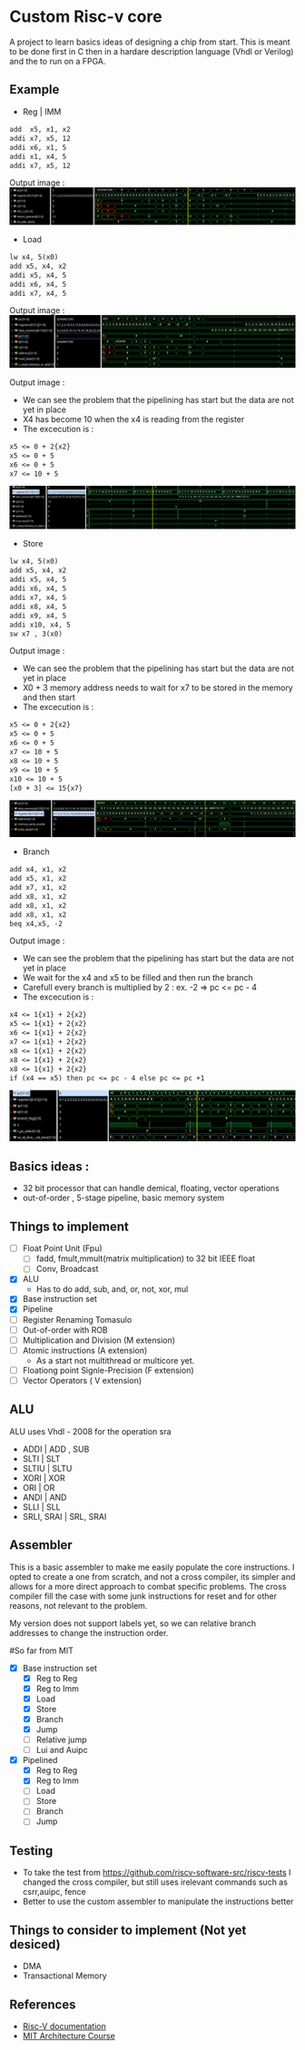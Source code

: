 # Custom Risc-v core 

A project to learn basics ideas of designing a chip from start. 
This is meant to be done first in C then in a hardare description language
(Vhdl or Verilog) and the to run on a FPGA.

## Example 
- Reg | IMM
```
add  x5, x1, x2
addi x7, x5, 12
addi x6, x1, 5
addi x1, x4, 5
addi x7, x5, 12
```

Output image : 
![ALU_reg_imm](run_alu_reg_imm.png "run_alu_reg_imm")



- Load
```
lw x4, 5(x0)
add x5, x4, x2
addi x5, x4, 5
addi x6, x4, 5
addi x7, x4, 5
```

Output image : 
![ALU_reg_imm](run_load_imm.png "run_alu_reg_imm")

Output image :
- We can see the problem that the pipelining has start but the data are not yet in place
- X4 has become 10 when the x4 is reading from the register
- The excecution is : 
```
x5 <= 0 + 2{x2} 
x5 <= 0 + 5
x6 <= 0 + 5
x7 <= 10 + 5
```
![ALU_reg_imm](run_load_imm_closer.png "run_alu_reg_imm")

- Store
```
lw x4, 5(x0)
add x5, x4, x2
addi x5, x4, 5
addi x6, x4, 5
addi x7, x4, 5
addi x8, x4, 5
addi x9, x4, 5
addi x10, x4, 5
sw x7 , 3(x0)
```

Output image :
- We can see the problem that the pipelining has start but the data are not yet in place
- X0 + 3 memory address needs to wait for x7 to be stored in the memory and then start
- The excecution is : 
```
x5 <= 0 + 2{x2} 
x5 <= 0 + 5
x6 <= 0 + 5
x7 <= 10 + 5
x8 <= 10 + 5
x9 <= 10 + 5
x10 <= 10 + 5
[x0 + 3] <= 15{x7}
```
![ALU_reg_imm](run_store.png "run_alu_reg_imm")

- Branch
```
add x4, x1, x2
add x5, x1, x2
add x7, x1, x2
add x8, x1, x2
add x8, x1, x2
add x8, x1, x2
beq x4,x5, -2
```

Output image :
- We can see the problem that the pipelining has start but the data are not yet in place
- We wait for the x4 and x5 to be filled and then run the branch
- Carefull every branch is multiplied by 2 : ex. -2 => pc <= pc - 4
- The excecution is : 
```
x4 <= 1{x1} + 2{x2} 
x5 <= 1{x1} + 2{x2} 
x6 <= 1{x1} + 2{x2} 
x7 <= 1{x1} + 2{x2} 
x8 <= 1{x1} + 2{x2} 
x8 <= 1{x1} + 2{x2} 
x8 <= 1{x1} + 2{x2} 
if (x4 == x5) then pc <= pc - 4 else pc <= pc +1
```
![ALU_reg_imm](run_branch.png "run_alu_reg_imm")

## Basics ideas : 
- 32 bit processor that can handle demical, floating, vector operations
- out-of-order , 5-stage pipeline, basic memory system 

## Things to implement
- [ ] Float Point Unit (Fpu) 
  - [ ] fadd, fmult,mmult(matrix multiplication) to 32 bit IEEE float
  - [ ] Conv, Broadcast
- [x] ALU 
  - Has to do add, sub, and, or, not, xor, mul
- [x] Base instruction set
- [x] Pipeline
- [ ] Register Renaming Tomasulo
- [ ] Out-of-order with ROB
- [ ] Multiplication and Division (M extension)
- [ ] Atomic instructions (A extension)
  - As a start not multithread or multicore yet.
- [ ] Floationg point Signle-Precision (F extension)
- [ ] Vector Operators ( V extension) 

## ALU  
ALU uses Vhdl - 2008 for the operation sra
- ADDI | ADD , SUB
- SLTI | SLT
- SLTIU | SLTU
- XORI | XOR
- ORI | OR
- ANDI | AND
- SLLI | SLL
- SRLI, SRAI | SRL, SRAI

## __Assembler__
This is a basic assembler to make me easily populate the core instructions. I opted to create 
a one from scratch, and not a cross compiler, its simpler and allows for a more direct approach
to combat specific problems. The cross compiler fill the case with some junk instructions for reset
and for other reasons, not relevant to the problem. 

My version does not support labels yet, so we can relative branch addresses to change the instruction 
order.

#So far from MIT
- [X] Base instruction set
  - [x] Reg to Reg
  - [x] Reg to Imm
  - [x] Load 
  - [x] Store
  - [x] Branch
  - [x] Jump
  - [ ] Relative jump
  - [ ] Lui and Auipc
- [X] Pipelined
  - [x] Reg to Reg
  - [x] Reg to Imm
  - [ ] Load 
  - [ ] Store
  - [ ] Branch
  - [ ] Jump

## Testing  
- To take the test from https://github.com/riscv-software-src/riscv-tests I changed the cross compiler, but still uses irelevant commands such as csrr,auipc, fence
- Better to use the custom assembler to manipulate the instructions better


## Things to consider to implement (Not yet desiced) 
- DMA
- Transactional Memory

## References
- [Risc-V documentation](https://riscv.org/wp-content/uploads/2017/05/riscv-spec-v2.2.pdf)
- [MIT Architecture Course](https://ocw.mit.edu/courses/6-004-computation-structures-spring-2017/pages/c13/c13s1/#30)
